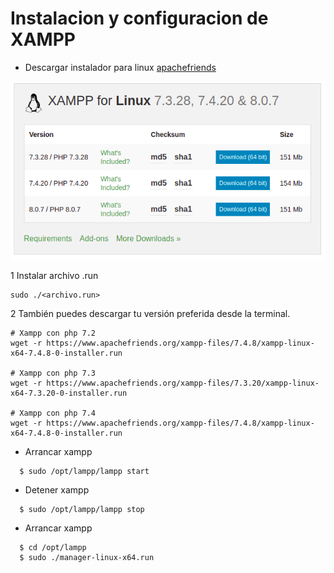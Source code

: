 # Instalacion y configuracion de XAMPP

* Descargar instalador para linux [apachefriends](https://www.apachefriends.org/download.html)

<p align="center">
  <img src="images/xampp1.png" alt="instalacion en Linux" title="instalacion en Linux" />
</p>

1 Instalar archivo .run

```shell
sudo ./<archivo.run>
```

2 También puedes descargar tu versión preferida desde la terminal.

```
# Xampp con php 7.2
wget -r https://www.apachefriends.org/xampp-files/7.4.8/xampp-linux-x64-7.4.8-0-installer.run

# Xampp con php 7.3
wget -r https://www.apachefriends.org/xampp-files/7.3.20/xampp-linux-x64-7.3.20-0-installer.run

# Xampp con php 7.4
wget -r https://www.apachefriends.org/xampp-files/7.4.8/xampp-linux-x64-7.4.8-0-installer.run
```

* Arrancar xampp
```shell
  $ sudo /opt/lampp/lampp start
```
* Detener xampp
```shell
  $ sudo /opt/lampp/lampp stop
```
* Arrancar xampp
```shell
  $ cd /opt/lampp
  $ sudo ./manager-linux-x64.run
```
